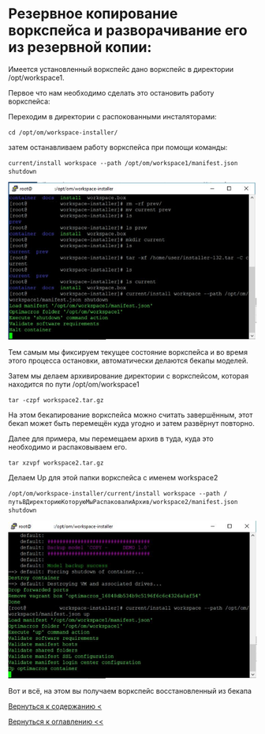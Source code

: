 # Резервное копирование воркспейса и разворачивание его из резервной копии:

Имеется установленный воркспейс дано воркспейс в директории /opt/workspace1.

Первое что нам необходимо сделать это остановить работу воркспейса:

Переходим в директории с распокованными инсталяторами:

`cd /opt/om/workspace-installer/`

затем останавливаем работу воркспейса при помощи команды:

`current/install workspace --path /opt/om/workspace1/manifest.json shutdown`

![](./pictures/sshPutty4.jpg)

Тем самым мы фиксируем текущее состояние воркспейса и во время этого процесса остановки, автоматически делаются бекапы 
моделей.

Затем мы делаем архивирование директории с воркспейсом, которая находится по пути /opt/om/workspace1

`tar -czpf workspace2.tar.gz`

На этом бекапирование воркспейса можно считать завершённым, этот бекап может быть перемещён куда угодно и затем 
развёрнут повторно.

Далее для примера, мы перемещаем архив в туда, куда это необходимо и распаковываем его.

`tar xzvpf workspace2.tar.gz`

Делаем Up для этой папки воркспейса с именем workspace2

`/opt/om/workspace-installer/current/install workspace --path /путьВДиректориюКоторуюМыРаспаковалиАрхив/workspace2/manifest.json shutdown`

![](./pictures/sshPutty7.jpg)

Вот и всё, на этом вы получаем воркспейс восстановленный из бекапа





[Вернуться к содержанию <](contents.md)

[Вернуться к оглавлению <<](index.md)
